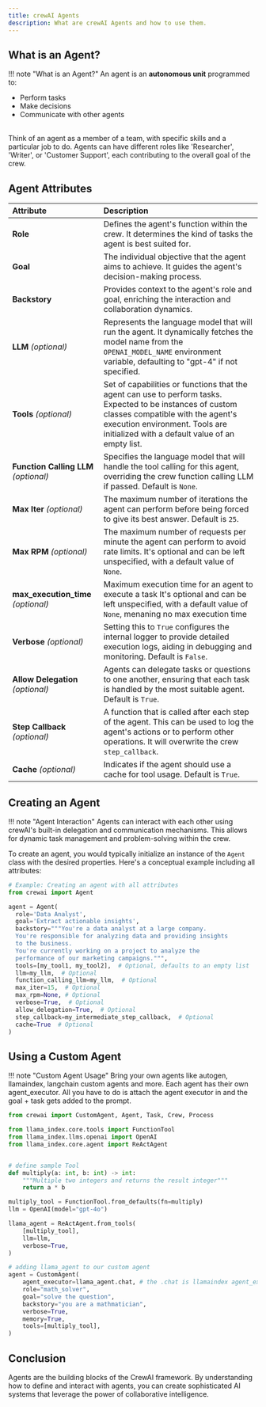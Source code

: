 ```yaml
---
title: crewAI Agents
description: What are crewAI Agents and how to use them.
---
```


## What is an Agent?
!!! note "What is an Agent?"
    An agent is an **autonomous unit** programmed to:
    <ul>
      <li class='leading-3'>Perform tasks</li>
      <li class='leading-3'>Make decisions</li>
      <li class='leading-3'>Communicate with other agents</li>
    </ul>
      <br/>
    Think of an agent as a member of a team, with specific skills and a particular job to do. Agents can have different roles like 'Researcher', 'Writer', or 'Customer Support', each contributing to the overall goal of the crew.

## Agent Attributes

| Attribute                  | Description                                                                                                                                                                                                                                    |
| :------------------------- | :--------------------------------------------------------------------------------------------------------------------------------------------------------------------------------------------------------------------------------------------- |
| **Role**                   | Defines the agent's function within the crew. It determines the kind of tasks the agent is best suited for.                                                                                                                                    |
| **Goal**                   | The individual objective that the agent aims to achieve. It guides the agent's decision-making process.                                                                                                                                        |
| **Backstory**              | Provides context to the agent's role and goal, enriching the interaction and collaboration dynamics.                                                                                                                                           |
| **LLM** *(optional)*       | Represents the language model that will run the agent. It dynamically fetches the model name from the `OPENAI_MODEL_NAME` environment variable, defaulting to "gpt-4" if not specified.                                                         |
| **Tools** *(optional)*     | Set of capabilities or functions that the agent can use to perform tasks. Expected to be instances of custom classes compatible with the agent's execution environment. Tools are initialized with a default value of an empty list.             |
| **Function Calling LLM** *(optional)* | Specifies the language model that will handle the tool calling for this agent, overriding the crew function calling LLM if passed. Default is `None`.                                                                                          |
| **Max Iter** *(optional)*  | The maximum number of iterations the agent can perform before being forced to give its best answer. Default is `25`.                                                                                                                           |
| **Max RPM** *(optional)*   | The maximum number of requests per minute the agent can perform to avoid rate limits. It's optional and can be left unspecified, with a default value of `None`.                                                                               |
| **max_execution_time** *(optional)*   | Maximum execution time for an agent to execute a task It's optional and can be left unspecified, with a default value of `None`, menaning no max execution time                                                                     |
| **Verbose** *(optional)*   | Setting this to `True` configures the internal logger to provide detailed execution logs, aiding in debugging and monitoring. Default is `False`.                                                                                              |
| **Allow Delegation** *(optional)* | Agents can delegate tasks or questions to one another, ensuring that each task is handled by the most suitable agent. Default is `True`.                                                                                                       |
| **Step Callback** *(optional)* | A function that is called after each step of the agent. This can be used to log the agent's actions or to perform other operations. It will overwrite the crew `step_callback`.                                                               |
| **Cache** *(optional)*     | Indicates if the agent should use a cache for tool usage. Default is `True`.                                                                                                                                                                  |

## Creating an Agent

!!! note "Agent Interaction"
    Agents can interact with each other using crewAI's built-in delegation and communication mechanisms. This allows for dynamic task management and problem-solving within the crew.

To create an agent, you would typically initialize an instance of the `Agent` class with the desired properties. Here's a conceptual example including all attributes:

```python
# Example: Creating an agent with all attributes
from crewai import Agent

agent = Agent(
  role='Data Analyst',
  goal='Extract actionable insights',
  backstory="""You're a data analyst at a large company.
  You're responsible for analyzing data and providing insights
  to the business.
  You're currently working on a project to analyze the
  performance of our marketing campaigns.""",
  tools=[my_tool1, my_tool2],  # Optional, defaults to an empty list
  llm=my_llm,  # Optional
  function_calling_llm=my_llm,  # Optional
  max_iter=15,  # Optional
  max_rpm=None, # Optional
  verbose=True,  # Optional
  allow_delegation=True,  # Optional
  step_callback=my_intermediate_step_callback,  # Optional
  cache=True  # Optional
)
```

## Using a Custom Agent
!!! note "Custom Agent Usage"
    Bring your own agents like autogen, llamaindex, langchain custom agents and more. Each agent has their own agent_executor. All you have to do is attach the agent executor in and the goal + task gets added to the prompt. 

```py
from crewai import CustomAgent, Agent, Task, Crew, Process

from llama_index.core.tools import FunctionTool
from llama_index.llms.openai import OpenAI
from llama_index.core.agent import ReActAgent


# define sample Tool
def multiply(a: int, b: int) -> int:
    """Multiple two integers and returns the result integer"""
    return a * b

multiply_tool = FunctionTool.from_defaults(fn=multiply)
llm = OpenAI(model="gpt-4o")

llama_agent = ReActAgent.from_tools(
    [multiply_tool],
    llm=llm,
    verbose=True,
)

# adding llama_agent to our custom agent
agent = CustomAgent(
    agent_executor=llama_agent.chat, # the .chat is llamaindex agent_executor. If you are using others just find their methods
    role="math_solver",
    goal="solve the question",
    backstory="you are a mathmatician",
    verbose=True,
    memory=True,
    tools=[multiply_tool],
)
```


## Conclusion
Agents are the building blocks of the CrewAI framework. By understanding how to define and interact with agents, you can create sophisticated AI systems that leverage the power of collaborative intelligence.